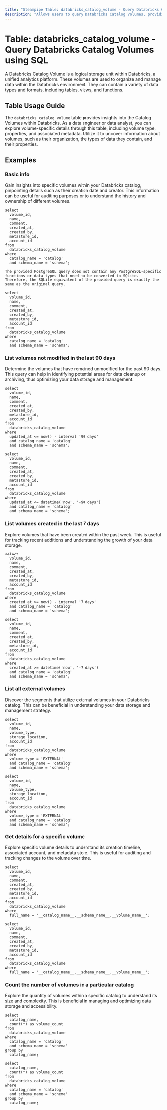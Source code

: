 ```yaml
---
title: "Steampipe Table: databricks_catalog_volume - Query Databricks Catalog Volumes using SQL"
description: "Allows users to query Databricks Catalog Volumes, providing detailed information about the volumes in the Databricks catalog."
---
```


# Table: databricks_catalog_volume - Query Databricks Catalog Volumes using SQL

A Databricks Catalog Volume is a logical storage unit within Databricks, a unified analytics platform. These volumes are used to organize and manage data within the Databricks environment. They can contain a variety of data types and formats, including tables, views, and functions.

## Table Usage Guide

The `databricks_catalog_volume` table provides insights into the Catalog Volumes within Databricks. As a data engineer or data analyst, you can explore volume-specific details through this table, including volume type, properties, and associated metadata. Utilize it to uncover information about volumes, such as their organization, the types of data they contain, and their properties.

## Examples

### Basic info
Gain insights into specific volumes within your Databricks catalog, pinpointing details such as their creation date and creator. This information can be useful for auditing purposes or to understand the history and ownership of different volumes.

```sql+postgres
select
  volume_id,
  name,
  comment,
  created_at,
  created_by,
  metastore_id,
  account_id
from
  databricks_catalog_volume
where
  catalog_name = 'catalog'
  and schema_name = 'schema';
```

```sql+sqlite
The provided PostgreSQL query does not contain any PostgreSQL-specific functions or data types that need to be converted to SQLite. Therefore, the SQLite equivalent of the provided query is exactly the same as the original query.

select
  volume_id,
  name,
  comment,
  created_at,
  created_by,
  metastore_id,
  account_id
from
  databricks_catalog_volume
where
  catalog_name = 'catalog'
  and schema_name = 'schema';
```

### List volumes not modified in the last 90 days
Determine the volumes that have remained unmodified for the past 90 days. This query can help in identifying potential areas for data cleanup or archiving, thus optimizing your data storage and management.

```sql+postgres
select
  volume_id,
  name,
  comment,
  created_at,
  created_by,
  metastore_id,
  account_id
from
  databricks_catalog_volume
where
  updated_at <= now() - interval '90 days'
  and catalog_name = 'catalog'
  and schema_name = 'schema';
```

```sql+sqlite
select
  volume_id,
  name,
  comment,
  created_at,
  created_by,
  metastore_id,
  account_id
from
  databricks_catalog_volume
where
  updated_at <= datetime('now', '-90 days')
  and catalog_name = 'catalog'
  and schema_name = 'schema';
```

### List volumes created in the last 7 days
Explore volumes that have been created within the past week. This is useful for tracking recent additions and understanding the growth of your data storage.

```sql+postgres
select
  volume_id,
  name,
  comment,
  created_at,
  created_by,
  metastore_id,
  account_id
from
  databricks_catalog_volume
where
  created_at >= now() - interval '7 days'
  and catalog_name = 'catalog'
  and schema_name = 'schema';
```

```sql+sqlite
select
  volume_id,
  name,
  comment,
  created_at,
  created_by,
  metastore_id,
  account_id
from
  databricks_catalog_volume
where
  created_at >= datetime('now', '-7 days')
  and catalog_name = 'catalog'
  and schema_name = 'schema';
```

### List all external volumes
Discover the segments that utilize external volumes in your Databricks catalog. This can be beneficial in understanding your data storage and management strategy.

```sql+postgres
select
  volume_id,
  name,
  volume_type,
  storage_location,
  account_id
from
  databricks_catalog_volume
where
  volume_type = 'EXTERNAL'
  and catalog_name = 'catalog'
  and schema_name = 'schema';
```

```sql+sqlite
select
  volume_id,
  name,
  volume_type,
  storage_location,
  account_id
from
  databricks_catalog_volume
where
  volume_type = 'EXTERNAL'
  and catalog_name = 'catalog'
  and schema_name = 'schema';
```

### Get details for a specific volume
Explore specific volume details to understand its creation timeline, associated account, and metadata store. This is useful for auditing and tracking changes to the volume over time.

```sql+postgres
select
  volume_id,
  name,
  comment,
  created_at,
  created_by,
  metastore_id,
  account_id
from
  databricks_catalog_volume
where
  full_name = '__catalog_name__.__schema_name__.__volume_name__';
```

```sql+sqlite
select
  volume_id,
  name,
  comment,
  created_at,
  created_by,
  metastore_id,
  account_id
from
  databricks_catalog_volume
where
  full_name = '__catalog_name__.__schema_name__.__volume_name__';
```

### Count the number of volumes in a particular catalog
Explore the quantity of volumes within a specific catalog to understand its size and complexity. This is beneficial in managing and optimizing data storage and accessibility.

```sql+postgres
select
  catalog_name,
  count(*) as volume_count
from
  databricks_catalog_volume
where
  catalog_name = 'catalog'
  and schema_name = 'schema'
group by
  catalog_name;
```

```sql+sqlite
select
  catalog_name,
  count(*) as volume_count
from
  databricks_catalog_volume
where
  catalog_name = 'catalog'
  and schema_name = 'schema'
group by
  catalog_name;
```